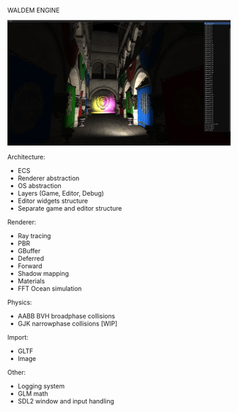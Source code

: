 WALDEM ENGINE

![img.png](img.png)

Architecture:
* ECS
* Renderer abstraction
* OS abstraction
* Layers (Game, Editor, Debug)
* Editor widgets structure
* Separate game and editor structure

Renderer:
* Ray tracing
* PBR
* GBuffer
* Deferred
* Forward
* Shadow mapping
* Materials
* FFT Ocean simulation

Physics:
* AABB BVH broadphase collisions
* GJK narrowphase collisions [WIP]

Import:
* GLTF
* Image

Other:
* Logging system
* GLM math
* SDL2 window and input handling